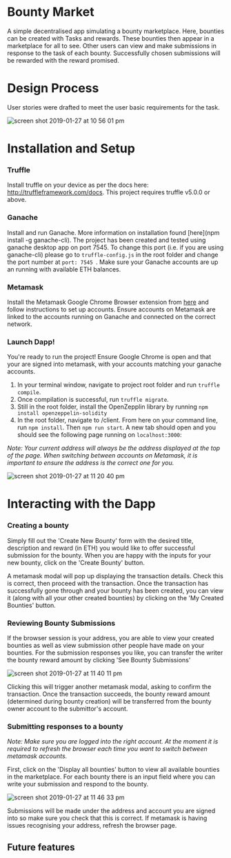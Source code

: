# Bounty Market
A simple decentralised app simulating a bounty marketplace. Here, bounties can be created with Tasks and rewards. These bounties then appear in a marketplace for all to see. Other users can view and make submissions in response to the task of each bounty. Successfully chosen submissions will be rewarded with the reward promised.

# Design Process
User stories were drafted to meet the user basic requirements for the task.

![screen shot 2019-01-27 at 10 56 01 pm](https://user-images.githubusercontent.com/17763644/51800702-1f25a180-2287-11e9-8e09-52fe2d7b0911.png)

# Installation and Setup

### Truffle
Install truffle on your device as per the docs here: http://truffleframework.com/docs. This project requires truffle v5.0.0 or above.

### Ganache
Install and run Ganache. More information on installation found [here](npm install -g ganache-cli).
The project has been created and tested using ganache desktop app on port 7545. To change this port (i.e. if you are using ganache-cli) please go to ```truffle-config.js``` in the root folder and change the port number at ```port: 7545 ```. Make sure your Ganache accounts are up an running with available ETH balances.

### Metamask
Install the Metamask Google Chrome Browser extension from [here](https://chrome.google.com/webstore/detail/metamask/nkbihfbeogaeaoehlefnkodbefgpgknn?hl=en) and follow instructions to set up accounts. Ensure accounts on Metamask are linked to the accounts running on Ganache and connected on the correct network.

### Launch Dapp!
You're ready to run the project! Ensure Google Chrome is open and that your are signed into metamask, with your accounts matching your ganache accounts.
1. In your terminal window, navigate to project root folder and run ```truffle compile```.
2.  Once compilation is successful, run ```truffle migrate```.
3.  Still in the root folder, install the OpenZepplin library by running ```npm install openzeppelin-solidity```
4. In the root folder, navigate to /client. From here on your command line, run ```npm install```. Then ```npm run start```. A new tab should open and you should see the following page running on ```localhost:3000```:

*Note: Your current address will always be the address displayed at the top of the page. When switching between accounts on Metamask, it is important to ensure the address is the correct one for you.*

![screen shot 2019-01-27 at 11 20 40 pm](https://user-images.githubusercontent.com/17763644/51800864-37e38680-228a-11e9-8586-9d66d848c2c6.png)

# Interacting with the Dapp
### Creating a bounty
Simply fill out the 'Create New Bounty' form with the desired title, description and reward (in ETH) you would like to offer successful submission for the bounty. When you are happy with the inputs for your new bounty, click on the 'Create Bounty' button.

A metamask modal will pop up displaying the transaction details. Check this is correct, then proceed with the transaction. Once the transaction has successfully gone through and your bounty has been created, you can view it (along with all your other created bounties) by clicking on the 'My Created Bounties' button.

### Reviewing Bounty Submissions
If the browser session is your address, you are able to view your created bounties as well as view submission other people have made on your bounties. For the submission responses you like, you can transfer the writer the bounty reward amount by clicking 'See Bounty Submissions'

![screen shot 2019-01-27 at 11 40 11 pm](https://user-images.githubusercontent.com/17763644/51801061-f4d6e280-228c-11e9-87b7-6fe71d58eb7b.png)

Clicking this will trigger another metamask modal, asking to confirm the transaction. Once the transaction succeeds, the bounty reward amount (determined during bounty creation) will be transferred from the bounty owner account to the submittor's account.

### Submitting responses to a bounty
*Note: Make sure you are logged into the right account. At the moment it is required to refresh the browser each time you want to switch between metamask accounts.*

First, click on the 'Display all bounties' button to view all available bounties in the marketplace. For each bounty there is an input field where you can write your submission and respond to the bounty.

![screen shot 2019-01-27 at 11 46 33 pm](https://user-images.githubusercontent.com/17763644/51801126-d58c8500-228d-11e9-96d0-2ee864898a39.png)

Submissions will be made under the address and account you are signed into so make sure you check that this is correct. If metamask is having issues recognising your address, refresh the browser page.

## Future features
